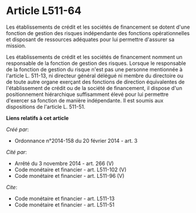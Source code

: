 # Article L511-64

Les établissements de crédit et les sociétés de financement se dotent d'une fonction de gestion des risques indépendante des
fonctions opérationnelles et disposant de ressources adéquates pour lui permettre d'assurer sa mission.

Les établissements de crédit et les sociétés de financement nomment un responsable de la fonction de gestion des risques.
Lorsque le responsable de la fonction de gestion du risque n'est pas une personne mentionnée à l'article L. 511-13, ni
directeur général délégué ni membre du directoire ou de toute autre organe exerçant des fonctions de direction équivalentes
de l'établissement de crédit ou de la société de financement, il dispose d'un positionnement hiérarchique suffisamment élevé
pour lui permettre d'exercer sa fonction de manière indépendante. Il est soumis aux dispositions de l'article L. 511-51.

**Liens relatifs à cet article**

_Créé par_:

  - Ordonnance n°2014-158 du 20 février 2014 - art. 3

_Cité par_:

  - Arrêté du 3 novembre 2014 - art. 266 (V)
  - Code monétaire et financier - art. L511-102 (V)
  - Code monétaire et financier - art. L511-96 (V)

_Cite_:

  - Code monétaire et financier - art. L511-13
  - Code monétaire et financier - art. L511-51
